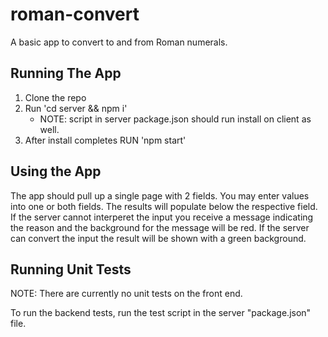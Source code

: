 # roman-convert
A basic app to convert to and from Roman numerals.

## Running The App

1. Clone the repo
2. Run 'cd server && npm i'
    * NOTE: script in server package.json should run install on client as well.
3. After install completes RUN 'npm start'

## Using the App

The app should pull up a single page with 2 fields. You may enter values into one or both fields.
The results will populate below the respective field. 
If the server cannot interperet the input you receive a message indicating the reason and the background for the message will be red.
If the server can convert the input the result will be shown with a green background.


## Running Unit Tests

NOTE: There are currently no unit tests on the front end.

To run the backend tests, run the test script in the server "package.json" file.
